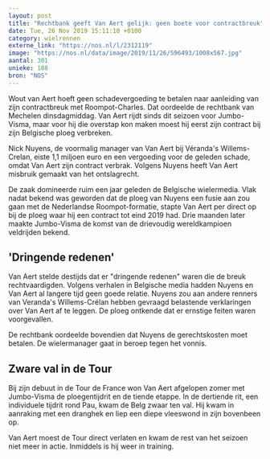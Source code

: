 ```yaml
---
layout: post
title: "Rechtbank geeft Van Aert gelijk: geen boete voor contractbreuk"
date: Tue, 26 Nov 2019 15:11:10 +0100
category: wielrennen
externe_link: "https://nos.nl/l/2312119"
image: "https://nos.nl/data/image/2019/11/26/596493/1008x567.jpg"
aantal: 301
unieke: 188
bron: "NOS"
---
```


<p>Wout van Aert hoeft geen schadevergoeding te betalen naar aanleiding van zijn contractbreuk met Roompot-Charles. Dat oordeelde de rechtbank van Mechelen dinsdagmiddag. Van Aert rijdt sinds dit seizoen voor Jumbo-Visma, maar voor hij die overstap kon maken moest hij eerst zijn contract bij zijn Belgische ploeg verbreken.</p>
<p>Nick Nuyens, de voormalig manager van Van Aert bij Véranda's Willems-Crelan, eiste 1,1 miljoen euro en een vergoeding voor de geleden schade, omdat Van Aert zijn contract verbrak. Volgens Nuyens heeft Van Aert misbruik gemaakt van het ontslagrecht.</p>
<p>De zaak domineerde ruim een jaar geleden de Belgische wielermedia. Vlak nadat bekend was geworden dat de ploeg van Nuyens een fusie aan zou gaan met de Nederlandse Roompot-formatie, stapte Van Aert per direct op bij de ploeg waar hij een contract tot eind 2019 had. Drie maanden later maakte Jumbo-Visma de komst van de drievoudig wereldkampioen veldrijden bekend.</p>
<h2>'Dringende redenen'</h2>
<p>Van Aert stelde destijds dat er "dringende redenen" waren die de breuk rechtvaardigden. Volgens verhalen in Belgische media hadden Nuyens en Van Aert al langere tijd geen goede relatie. Nuyens zou aan andere renners van Veranda's Willems-Crélan hebben gevraagd belastende verklaringen over Van Aert af te leggen. De ploeg ontkende dat er ernstige feiten waren voorgevallen.</p>
<p>De rechtbank oordeelde bovendien dat Nuyens de gerechtskosten moet betalen. De wielermanager gaat in beroep tegen het vonnis.</p>
<h2>Zware val in de Tour</h2>
<p>Bij zijn debuut in de Tour de France won Van Aert afgelopen zomer met Jumbo-Visma de ploegentijdrit en de tiende etappe. In de dertiende rit, een individuele tijdrit rond Pau, kwam de Belg zwaar ten val. Hij kwam in aanraking met een dranghek en liep een diepe vleeswond in zijn bovenbeen op.</p>
<p>Van Aert moest de Tour direct verlaten en kwam de rest van het seizoen niet meer in actie. Inmiddels is hij weer in training.</p>
